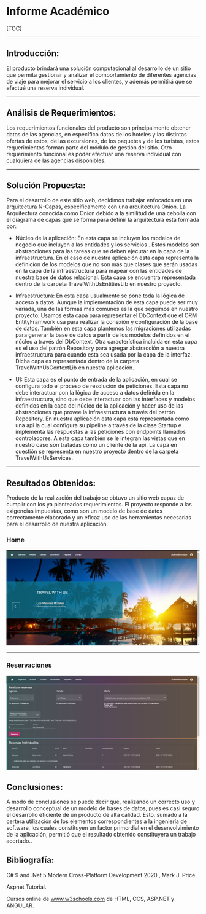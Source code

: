  # Informe  Académico 

[TOC]

---

## Introducción:

El producto brindará una solución computacional al desarrollo de un sitio que permita gestionar y analizar el comportamiento de diferentes agencias de viaje para mejorar el servicio a los clientes, y además permitirá que se efectué una reserva individual. 

---

## Análisis de Requerimientos:
Los requerimientos funcionales del producto son principalmente obtener datos de las agencias, en específico datos de los hoteles y las distintas ofertas de estos, de las excursiones, de los paquetes y de los turistas, estos requerimientos forman parte del módulo de gestión del sitio. Otro requerimiento funcional es poder efectuar una reserva individual con cualquiera de las agencias disponibles.

---

## Solución Propuesta:

Para el desarrollo de este sitio web, decidimos trabajar enfocados en una arquitectura N-Capas, específicamente con una arquitectura Onion. 
La Arquitectura conocida como Onion debido a la similitud de una cebolla con el diagrama de capas que se forma para definir la arquitectura está formada por:

- Núcleo de la aplicación: En esta capa se incluyen los modelos de negocio que incluyen a las entidades y los servicios . Estos modelos son abstracciones para las tareas que se deben ejecutar en la capa de la infraestructura. En el caso de nuestra aplicación esta capa representa la definición de los modelos que no son más que clases que serán usadas en la capa de la infraestructura para mapear con las entidades de nuestra base de datos relacional. Esta capa se encuentra representada dentro de la carpeta TravelWithUsEntitiesLib en nuestro proyecto.

- Infraestructura: En esta capa usualmente se pone toda la lógica de acceso a datos. Aunque la implementación de esta capa puede ser muy variada, una de las formas más comunes es la que seguimos en nuestro proyecto. Usamos esta capa para representar el DbContext que el ORM EntityFramwork usa para realizar la conexión y configuración de la base de datos. También en esta capa plantemos las migraciones utilizadas para generar la base de datos a partir de los modelos definidos en el núcleo a través del DbContext. Otra característica incluida en esta capa es el uso del patrón Repository para agregar abstracción a nuestra infraestructura para cuando esta sea usada por la capa de la interfaz. Dicha capa es representada dentro de la carpeta TravelWithUsContextLib en nuestra aplicación.

- UI: Esta capa es el punto de entrada de la aplicación, en cual se configura todo el proceso de resolución de peticiones. Esta capa no debe interactuar con la lógica de acceso a datos definida en la infraestructura, sino que debe interactuar con las interfaces y modelos definidos en la capa del núcleo de la aplicación y hacer uso de las abstracciones que provee la infraestructura a través del patrón Repository. En nuestra aplicación esta capa está representada como una api la cual configura su pipeline a través de la clase Startup e implementa las respuestas a las peticiones con endpoints llamados controladores. A esta capa también se le integran las vistas que en nuestro caso son tratadas como un cliente de la api. La capa en cuestión se representa en nuestro proyecto dentro de la carpeta TravelWithUsServices.


---
## Resultados Obtenidos:

Producto de la realización del trabajo se obtuvo un sitio web capaz de cumplir con los ya planteados requerimientos. El proyecto responde a las exigencias impuestas, como son un modelo de base de datos correctamente elaborado y un eficaz uso de las herramientas necesarias para el desarrollo de nuestra aplicación.

### Home

![](.\home.png)


------

### Reservaciones

![](.\reservas.png)

## Conclusiones:

A modo de conclusiones se puede decir que, realizando un correcto uso y desarrollo conceptual de un modelo de
bases de datos, pues es casi seguro el desarrollo eficiente de un producto de alta calidad. Esto, sumado a la certera utilización de los elementos correspondientes a la ingeniería de software, los cuales constituyen un factor primordial en el desenvolvimiento de la aplicación, permitió que el resultado obtenido constituyera un trabajo acertado..

## Bibliografía:

C# 9 and .Net 5 Modern Cross-Platform Development 2020 , Mark J. Price.

Aspnet Tutorial.

Cursos online de www.w3schools.com de HTML, CCS, ASP.NET y ANGULAR.
